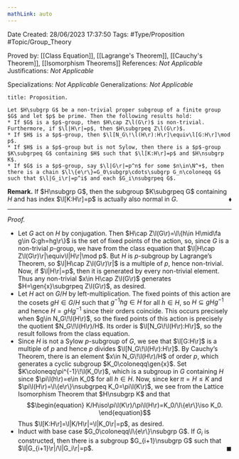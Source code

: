 ```yaml
---
mathLink: auto
---
```


<div class="topSpace"></div>

Date Created: 28/06/2023 17:37:50
Tags: #Type/Proposition #Topic/Group_Theory

Proved by: [[Class Equation]], [[Lagrange's Theorem]], [[Cauchy's Theorem]], [[Isomorphism Theorems]]
References: <i>Not Applicable</i>
Justifications: <i>Not Applicable</i>

Specializations: <i>Not Applicable</i>
Generalizations: <i>Not Applicable</i>

``` ad-Proposition
title: Proposition.

Let $H\subgrp G$ be a non-trivial proper subgroup of a finite group $G$ and let $p$ be prime. Then the following results hold:
* If $G$ is a $p$-group, then $H\cap Z\l(G\r)$ is non-trivial. Furthermore, if $\l|H\r|=p$, then $H\subgrpeq Z\l(G\r)$.
* If $H$ is a $p$-group, then $\l[N_G\!\l(H\r):H\r]\equiv\l[G:H\r]\mod p$.
* If $H$ is a $p$-group but is not Sylow, then there is a $p$-group $K\subgrpeq G$ containing $H$ such that $\l[K:H\r]=p$ and $H\nsubgrp K$.
* If $G$ is a $p$-group, say $\l|G\r|=p^n$ for some $n\in\N^+$, then there is a chain $\l\{e\r\}=G_0\subgrp\cdots\subgrp G_n\coloneqq G$ such that $\l|G_i\r|=p^i$ and each $G_i\nsubgrpeq G$.

```

<b>Remark.</b> If $H\nsubgrp G$, then the subgroup $K\subgrpeq G$ containing $H$ and has index $\l[K:H\r]=p$ is actually also normal in $G$.<span style="float:right;">$\blacklozenge$</span>

---

<i>Proof.</i>
* Let $G$ act on $H$ by conjugation. Then $H\cap Z\l(G\r)=\l\{h\in H\mid\fa g\in G:gh=hg\r\}$ is the set of fixed points of the action, so, since $G$ is a non-trivial $p$-group, we have from the class equation that $\l|H\cap Z\l(G\r)\r|\equiv\l|H\r|\mod p$. But $H$ is $p$-subgroup by Lagrange’s Theorem, so $\l|H\cap Z\l(G\r)\r|$ is a multiple of $p$, hence non-trivial. Now, if $\l|H\r|=p$, then it is generated by every non-trivial element. Thus any non-trivial $x\in H\cap Z\l(G\r)$ generates $H=\gen{x}\subgrpeq Z\l(G\r)$, as desired.
* Let $H$ act on $G/H$ by left-multiplication. The fixed points of this action are the cosets $gH\in G/H$ such that $g^{-1}hg\in H$ for all $h\in H$, so $H\subseteq gHg^{-1}$ and hence $H=gHg^{-1}$ since their orders coincide. This occurs precisely when $g\in N_G\!\l(H\r)$, so the fixed points of this action is precisely the quotient $N_G\!\l(H\r)/H$. Its order is $\l[N_G\!\l(H\r):H\r]$, so the result follows from the class equation.
* Since $H$ is not a Sylow $p$-subgroup of $G$, we see that $\l[G:H\r]$ is a multiple of $p$ and hence $p$ divides $\l[N_G\!\l(H\r):H\r]$. By Cauchy’s Theorem, there is an element $x\in N_G\!\l(H\r)/H$ of order $p$, which generates a cyclic subgroup $K_0\coloneqq\gen{x}$. Set $K\coloneqq\pi^{-1}\!\l(K_0\r)$, which is a subgroup in $G$ containing $H$ since $\pi\l(h\r)=e\in K_0$ for all $h\in H$. Now, since $\ker\pi=H\leq K$ and $\pi\l(H\r)=\l\{e\r\}\nsubgrpeq K_0=\pi\l(K\r)$, we see from the Lattice Isomorphism Theorem that $H\nsubgrp K$ and that
$$\begin{equation}
    K/H\iso\pi\l(K\r)/\pi\l(H\r)=K_0/\l\{e\r\}\iso K_0.
\end{equation}$$
Thus $\l[K:H\r]=\l|K/H\r|=\l|K_0\r|=p$, as desired.
* Induct with base case $G_0\coloneqq\l\{e\r\}\nsubgrp G$. If $G_i$ is constructed, then there is a subgroup $G_{i+1}\nsubgrp G$ such that $\l|G_{i+1}\r|/\l|G_i\r|=p$.<span style="float:right;">$\blacksquare$</span>
